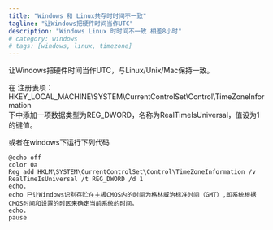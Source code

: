 ```yaml
---
title: "Windows 和 Linux共存时时间不一致"
tagline: "让Windows把硬件时间当作UTC"
description: "Windows Linux 时时间不一致 相差8小时"
# category: windows
# tags: [windows, linux, timezone]
---
```



让Windows把硬件时间当作UTC，与Linux/Unix/Mac保持一致。

在 注册表项：HKEY_LOCAL_MACHINE\SYSTEM\CurrentControlSet\Control\TimeZoneInformation\
下中添加一项数据类型为REG_DWORD，名称为RealTimeIsUniversal，值设为1 的键值。

或者在windows下运行下列代码

	@echo off
	color 0a
	Reg add HKLM\SYSTEM\CurrentControlSet\Control\TimeZoneInformation /v RealTimeIsUniversal /t REG_DWORD /d 1
	echo.
	echo 已让Windows识别存贮在主板CMOS内的时间为格林威治标准时间（GMT）,即系统根据CMOS时间和设置的时区来确定当前系统的时间。
	echo.
	pause
	